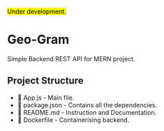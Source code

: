 <mark>Under development.</mark>

# Geo-Gram
Simple Backend REST API for MERN project.

## Project Structure
* :page_facing_up: App.js - Main file.
* :page_facing_up: package.json - Contains all the dependencies.
* :page_facing_up: README.md - Instruction and Documentation.
* :page_facing_up: Dockerfile - Containerising backend.